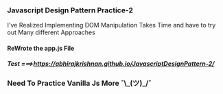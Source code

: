 <h3>Javascript Design Pattern Practice-2</h3>

<p>I've Realized Implementing DOM Manipulation Takes Time and have to try out Many different Approaches</p>
<h4>ReWrote the app.js File </h4>
<h5>Test ===><a href="https://abhirajkrishnan.github.io/JavascriptDesignPattern-2/">https://abhirajkrishnan.github.io/JavascriptDesignPattern-2/</a></h5>

<h3>Need To Practice Vanilla Js More  ¯\_(ツ)_/¯ </h3>
